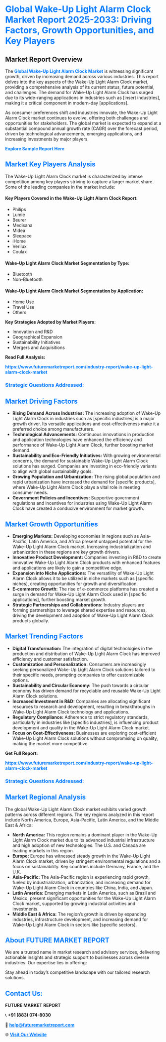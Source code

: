 <h1 style="color: #007BFF;">Global Wake-Up Light Alarm Clock Market Report 2025-2033: Driving Factors, Growth Opportunities, and Key Players</h1>

<section id="overview">
<h2>Market Report Overview</h2>
<p>The <a href="https://www.futuremarketreport.com/industry-report/wake-up-light-alarm-clock-market" style="color: #007BFF; text-decoration: none;"><strong>Global Wake-Up Light Alarm Clock Market</strong></a> is witnessing significant growth, driven by increasing demand across various industries. This report delves into the key aspects of the Wake-Up Light Alarm Clock market, providing a comprehensive analysis of its current status, future potential, and challenges. The demand for Wake-Up Light Alarm Clock has surged due to its wide-ranging applications in industries such as [insert industries], making it a critical component in modern-day [applications].</p>
<p>As consumer preferences shift and industries innovate, the Wake-Up Light Alarm Clock market continues to evolve, offering both challenges and opportunities for stakeholders. The global market is expected to expand at a substantial compound annual growth rate (CAGR) over the forecast period, driven by technological advancements, emerging applications, and increasing investments by major players.</p>
</section>

<section id="overview">
<p><a href="https://www.futuremarketreport.com/request-sample/reportId=27437" style="color: #007BFF; text-decoration: none;"><strong>Explore Sample Report Here</strong></a></p>
</section>

<section id="key-players">
<h2 style="color: #007BFF;">Market Key Players Analysis</h2>
<p>The Wake-Up Light Alarm Clock market is characterized by intense competition among key players striving to capture a larger market share. Some of the leading companies in the market include:</p>
<h4>Key Players Covered in the Wake-Up Light Alarm Clock Report:</h4>
<ul><li>Philips</li><li>Lumie</li><li>Beurer</li><li>Medisana</li><li>Midea</li><li>Sleepace</li><li>iHome</li><li>Verilux</li><li>Coulax</li></ul>
<h4>Wake-Up Light Alarm Clock Market Segmentation by Type:</h4>
<ul><li>Bluetooth</li><li>Non-Bluetooth</li></ul>

<h4>Wake-Up Light Alarm Clock Market Segmentation by Application:</h4>
<ul><li>Home Use</li><li>Travel Use</li><li>Others</li></ul>
<p><strong>Key Strategies Adopted by Market Players:</strong></p>
<ul>
<li>Innovation and R&D</li>
<li>Geographical Expansion</li>
<li>Sustainability Initiatives</li>
<li>Mergers and Acquisitions</li>
</ul>
</section>

<section>
<p><strong>Read Full Analysis: </strong></p><a href="https://www.futuremarketreport.com/industry-report/wake-up-light-alarm-clock-market" style="color: #007BFF; text-decoration: none;"><strong>https://www.futuremarketreport.com/industry-report/wake-up-light-alarm-clock-market</strong></a>
<h3 style="color: #007BFF;">Strategic Questions Addressed:</h3>
</section>

<section id="driving-factors">
<h2 style="color: #007BFF;">Market Driving Factors</h2>
<ul>
<li><strong>Rising Demand Across Industries:</strong> The increasing adoption of Wake-Up Light Alarm Clock in industries such as [specific industries] is a major growth driver. Its versatile applications and cost-effectiveness make it a preferred choice among manufacturers.</li>
<li><strong>Technological Advancements:</strong> Continuous innovations in production and application technologies have enhanced the efficiency and performance of Wake-Up Light Alarm Clock, further boosting market demand.</li>
<li><strong>Sustainability and Eco-Friendly Initiatives:</strong> With growing environmental concerns, the demand for sustainable Wake-Up Light Alarm Clock solutions has surged. Companies are investing in eco-friendly variants to align with global sustainability goals.</li>
<li><strong>Growing Population and Urbanization:</strong> The rising global population and rapid urbanization have increased the demand for [specific products], where Wake-Up Light Alarm Clock plays a vital role in meeting consumer needs.</li>
<li><strong>Government Policies and Incentives:</strong> Supportive government regulations and incentives for industries using Wake-Up Light Alarm Clock have created a conducive environment for market growth.</li>
</ul>
</section>

<section id="growth-opportunities">
<h2 style="color: #007BFF;">Market Growth Opportunities</h2>
<ul>
<li><strong>Emerging Markets:</strong> Developing economies in regions such as Asia-Pacific, Latin America, and Africa present untapped potential for the Wake-Up Light Alarm Clock market. Increasing industrialization and urbanization in these regions are key growth drivers.</li>
<li><strong>Innovative Product Development:</strong> Companies investing in R&D to create innovative Wake-Up Light Alarm Clock products with enhanced features and applications are likely to gain a competitive edge.</li>
<li><strong>Expansion into Niche Applications:</strong> The versatility of Wake-Up Light Alarm Clock allows it to be utilized in niche markets such as [specific niches], creating opportunities for growth and diversification.</li>
<li><strong>E-commerce Growth:</strong> The rise of e-commerce platforms has created a surge in demand for Wake-Up Light Alarm Clock used in [specific applications], further boosting market growth.</li>
<li><strong>Strategic Partnerships and Collaborations:</strong> Industry players are forming partnerships to leverage shared expertise and resources, driving the development and adoption of Wake-Up Light Alarm Clock products globally.</li>
</ul>
</section>

<section id="trending-factors">
<h2 style="color: #007BFF;">Market Trending Factors</h2>
<ul>
<li><strong>Digital Transformation:</strong> The integration of digital technologies in the production and distribution of Wake-Up Light Alarm Clock has improved efficiency and customer satisfaction.</li>
<li><strong>Customization and Personalization:</strong> Consumers are increasingly seeking personalized Wake-Up Light Alarm Clock solutions tailored to their specific needs, prompting companies to offer customizable options.</li>
<li><strong>Sustainability and Circular Economy:</strong> The push towards a circular economy has driven demand for recyclable and reusable Wake-Up Light Alarm Clock solutions.</li>
<li><strong>Increased Investment in R&D:</strong> Companies are allocating significant resources to research and development, resulting in breakthroughs in Wake-Up Light Alarm Clock technology and applications.</li>
<li><strong>Regulatory Compliance:</strong> Adherence to strict regulatory standards, particularly in industries like [specific industries], is influencing product development and quality in the Wake-Up Light Alarm Clock market.</li>
<li><strong>Focus on Cost-Effectiveness:</strong> Businesses are exploring cost-efficient Wake-Up Light Alarm Clock solutions without compromising on quality, making the market more competitive.</li>
</ul>
</section>

<section>
<p><strong>Get Full Report: </strong></p><a href="https://www.futuremarketreport.com/industry-report/wake-up-light-alarm-clock-market" style="color: #007BFF; text-decoration: none;"><strong>https://www.futuremarketreport.com/industry-report/wake-up-light-alarm-clock-market</strong></a>
<h3 style="color: #007BFF;">Strategic Questions Addressed:</h3>
</section>


<section id="regional-analysis">
<h2 style="color: #007BFF;">Market Regional Analysis</h2>
<p>The global Wake-Up Light Alarm Clock market exhibits varied growth patterns across different regions. The key regions analyzed in this report include North America, Europe, Asia-Pacific, Latin America, and the Middle East & Africa:</p>
<ul>
<li><strong>North America:</strong> This region remains a dominant player in the Wake-Up Light Alarm Clock market due to its advanced industrial infrastructure and high adoption of new technologies. The U.S. and Canada are leading markets in this region.</li>
<li><strong>Europe:</strong> Europe has witnessed steady growth in the Wake-Up Light Alarm Clock market, driven by stringent environmental regulations and a focus on sustainability. Key countries include Germany, France, and the U.K.</li>
<li><strong>Asia-Pacific:</strong> The Asia-Pacific region is experiencing rapid growth, fueled by industrialization, urbanization, and increasing demand for Wake-Up Light Alarm Clock in countries like China, India, and Japan.</li>
<li><strong>Latin America:</strong> Emerging markets in Latin America, such as Brazil and Mexico, present significant opportunities for the Wake-Up Light Alarm Clock market, supported by growing industrial activities and investments.</li>
<li><strong>Middle East & Africa:</strong> The region’s growth is driven by expanding industries, infrastructure development, and increasing demand for Wake-Up Light Alarm Clock in sectors like [specific sectors].</li>
</ul>
</section>

<footer>
<h2 style="color: #007BFF;">About FUTURE MARKET REPORT</h2>
<p>We are a trusted name in market research and advisory services, delivering actionable insights and strategic support to businesses across diverse industries. Our expertise lies in offering:</p>

<p>Stay ahead in today’s competitive landscape with our tailored research solutions.</p>

<h2 style="color: #007BFF;">Contact Us:</h2>
<p><strong>FUTURE MARKET REPORT</strong></p>
<p>📞 <strong>+91 (883) 074-8030</strong></p>
<p>📧 <strong><a href="mailto:help@futuremarketreport.com" style="color: #007BFF;">help@futuremarketreport.com</a></strong></p>
<p>🌐 <strong><a href="https://www.futuremarketreport.com/" style="color: #007BFF;">Visit Our Website</a></strong></p>
</footer>
